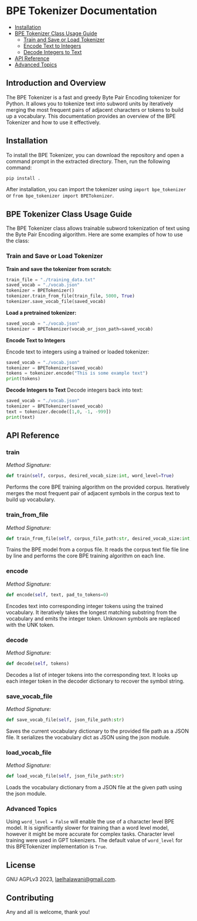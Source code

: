 # BPE Tokenizer Documentation

- [Installation](#installation)
- [BPE Tokenizer Class Usage Guide](#bpe-tokenizer-class-usage-guide)
  - [Train and Save or Load Tokenizer](#train-and-save-or-load-tokenizer)
  - [Encode Text to Integers](#encode-text-to-integers)
  - [Decode Integers to Text](#decode-integers-to-text)
- [API Reference](#api-reference)
- [Advanced Topics](#advanced-topics)

## Introduction and Overview

The BPE Tokenizer is a fast and greedy Byte Pair Encoding tokenizer for Python. It allows you to tokenize text into subword units by iteratively merging the most frequent pairs of adjacent characters or tokens to build up a vocabulary. This documentation provides an overview of the BPE Tokenizer and how to use it effectively.

## Installation

To install the BPE Tokenizer, you can download the repository and open a command prompt in the extracted directory. Then, run the following command:

```python
pip install .
```

After installation, you can import the tokenizer using `import bpe_tokenizer` or `from bpe_tokenizer import BPETokenizer`.

## BPE Tokenizer Class Usage Guide

The BPE Tokenizer class allows trainable subword tokenization of text using the Byte Pair Encoding algorithm. Here are some examples of how to use the class:

### Train and Save or Load Tokenizer

**Train and save the tokenizer from scratch:**
```python
train_file = "./training_data.txt"
saved_vocab = "./vocab.json"
tokenizer = BPETokenizer()
tokenizer.train_from_file(train_file, 5000, True)
tokenizer.save_vocab_file(saved_vocab)
```

**Load a pretrained tokenizer:**
```python
saved_vocab = "./vocab.json"
tokenizer = BPETokenizer(vocab_or_json_path=saved_vocab)
```
**Encode Text to Integers**

Encode text to integers using a trained or loaded tokenizer:
```python
saved_vocab = "./vocab.json"
tokenizer = BPETokenizer(saved_vocab)
tokens = tokenizer.encode("This is some example text")
print(tokens)
```

**Decode Integers to Text**
Decode integers back into text:
```python
saved_vocab = "./vocab.json"
tokenizer = BPETokenizer(saved_vocab)
text = tokenizer.decode([1,0, -1, -999])
print(text)
```

## API Reference
### train
*Method Signature:*
```python
def train(self, corpus, desired_vocab_size:int, word_level=True)
```
Performs the core BPE training algorithm on the provided corpus. Iteratively merges the most frequent pair of adjacent symbols in the corpus text to build up vocabulary.

### train_from_file
*Method Signature:*
```python
def train_from_file(self, corpus_file_path:str, desired_vocab_size:int, word_level=True)
```
Trains the BPE model from a corpus file. It reads the corpus text file file line by line and performs the core BPE training algorithm on each line.

### encode
*Method Signature:*
```python
def encode(self, text, pad_to_tokens=0)
```
Encodes text into corresponding integer tokens using the trained vocabulary. It iteratively takes the longest matching substring from the vocabulary and emits the integer token. Unknown symbols are replaced with the UNK token.

### decode
*Method Signature:*
```python
def decode(self, tokens)
```
Decodes a list of integer tokens into the corresponding text. It looks up each integer token in the decoder dictionary to recover the symbol string.

### save_vocab_file
*Method Signature:*
```python
def save_vocab_file(self, json_file_path:str)
```
Saves the current vocabulary dictionary to the provided file path as a JSON file. It serializes the vocabulary dict as JSON using the json module.

### load_vocab_file
*Method Signature:*
```python
def load_vocab_file(self, json_file_path:str)
```
Loads the vocabulary dictionary from a JSON file at the given path using the json module.

### Advanced Topics
Using `word_level = False` will enable the use of a character level BPE model. It is significantly slower for training than a word level model, however it might be more accurate for complex tasks. Character level training were used in GPT tokenizers. The default value of `word_level` for this BPETokenizer implementation is `True`.
## License
GNU AGPLv3 2023, [laelhalawani@gmail.com](https://github.com/laelal.halawani).

## Contributing
Any and all is welcome, thank you!
